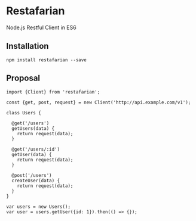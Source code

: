 # Restafarian
Node.js Restful Client in ES6

## Installation

```
npm install restafarian --save
```

## Proposal

```
import {Client} from 'restafarian';

const {get, post, request} = new Client('http://api.example.com/v1');

class Users {

  @get('/users')
  getUsers(data) {
    return request(data);
  }
  
  @get('/users/:id')
  getUser(data) {
    return request(data);
  }
  
  @post('/users')
  createUser(data) {
    return request(data);
  }
}

var users = new Users();
var user = users.getUser({id: 1}).then(() => {});
```

